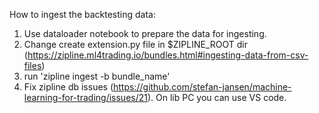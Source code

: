 How to ingest the backtesting data:
1. Use dataloader notebook to prepare the data for ingesting.
2. Change create extension.py file in $ZIPLINE_ROOT dir (https://zipline.ml4trading.io/bundles.html#ingesting-data-from-csv-files)
3. run 'zipline ingest -b bundle_name'
4. Fix zipline db issues (https://github.com/stefan-jansen/machine-learning-for-trading/issues/21). On lib PC you can use VS code.